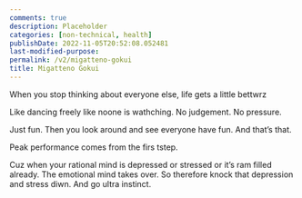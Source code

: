 ```yaml
---
comments: true
description: Placeholder 
categories: [non-technical, health]
publishDate: 2022-11-05T20:52:08.052481
last-modified-purpose:
permalink: /v2/migatteno-gokui
title: Migatteno Gokui
---
```


When you stop thinking about everyone else, life gets a little bettwrz

Like dancing freely like noone is wathching. No judgement. No pressure.

Just fun. Then you look around and see everyone have fun. And that’s that.

Peak performance comes from the firs tstep.

Cuz when your rational mind is depressed or stressed or it’s ram filled already. The emotional mind takes over. So therefore knock that depression and stress diwn. And go ultra instinct.